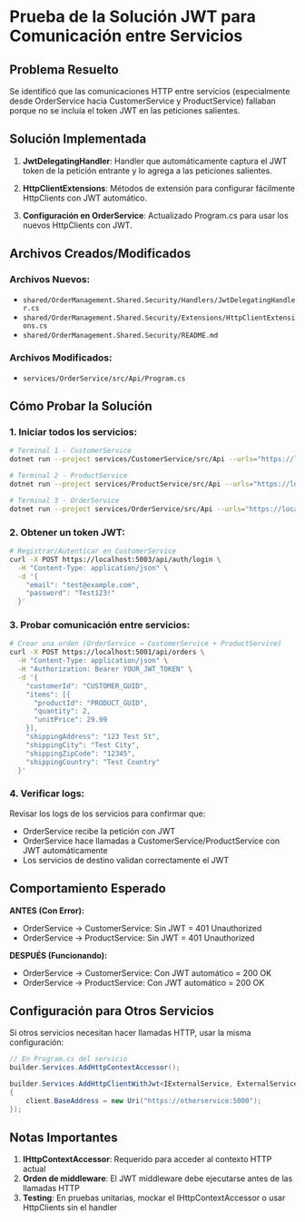 # Prueba de la Solución JWT para Comunicación entre Servicios

## Problema Resuelto

Se identificó que las comunicaciones HTTP entre servicios (especialmente desde OrderService hacia CustomerService y ProductService) fallaban porque no se incluía el token JWT en las peticiones salientes.

## Solución Implementada

1. **JwtDelegatingHandler**: Handler que automáticamente captura el JWT token de la petición entrante y lo agrega a las peticiones salientes.

2. **HttpClientExtensions**: Métodos de extensión para configurar fácilmente HttpClients con JWT automático.

3. **Configuración en OrderService**: Actualizado Program.cs para usar los nuevos HttpClients con JWT.

## Archivos Creados/Modificados

### Archivos Nuevos:
- `shared/OrderManagement.Shared.Security/Handlers/JwtDelegatingHandler.cs`
- `shared/OrderManagement.Shared.Security/Extensions/HttpClientExtensions.cs`
- `shared/OrderManagement.Shared.Security/README.md`

### Archivos Modificados:
- `services/OrderService/src/Api/Program.cs`

## Cómo Probar la Solución

### 1. Iniciar todos los servicios:

```bash
# Terminal 1 - CustomerService
dotnet run --project services/CustomerService/src/Api --urls="https://localhost:5003"

# Terminal 2 - ProductService  
dotnet run --project services/ProductService/src/Api --urls="https://localhost:5002"

# Terminal 3 - OrderService
dotnet run --project services/OrderService/src/Api --urls="https://localhost:5001"
```

### 2. Obtener un token JWT:

```bash
# Registrar/Autenticar en CustomerService
curl -X POST https://localhost:5003/api/auth/login \
  -H "Content-Type: application/json" \
  -d '{
    "email": "test@example.com",
    "password": "Test123!"
  }'
```

### 3. Probar comunicación entre servicios:

```bash
# Crear una orden (OrderService → CustomerService + ProductService)
curl -X POST https://localhost:5001/api/orders \
  -H "Content-Type: application/json" \
  -H "Authorization: Bearer YOUR_JWT_TOKEN" \
  -d '{
    "customerId": "CUSTOMER_GUID",
    "items": [{
      "productId": "PRODUCT_GUID",
      "quantity": 2,
      "unitPrice": 29.99
    }],
    "shippingAddress": "123 Test St",
    "shippingCity": "Test City",
    "shippingZipCode": "12345",
    "shippingCountry": "Test Country"
  }'
```

### 4. Verificar logs:

Revisar los logs de los servicios para confirmar que:
- OrderService recibe la petición con JWT
- OrderService hace llamadas a CustomerService/ProductService con JWT automáticamente
- Los servicios de destino validan correctamente el JWT

## Comportamiento Esperado

**ANTES (Con Error):**
- OrderService → CustomerService: Sin JWT = 401 Unauthorized
- OrderService → ProductService: Sin JWT = 401 Unauthorized

**DESPUÉS (Funcionando):**
- OrderService → CustomerService: Con JWT automático = 200 OK
- OrderService → ProductService: Con JWT automático = 200 OK

## Configuración para Otros Servicios

Si otros servicios necesitan hacer llamadas HTTP, usar la misma configuración:

```csharp
// En Program.cs del servicio
builder.Services.AddHttpContextAccessor();

builder.Services.AddHttpClientWithJwt<IExternalService, ExternalServiceImpl>(client =>
{
    client.BaseAddress = new Uri("https://otherservice:5000");
});
```

## Notas Importantes

1. **IHttpContextAccessor**: Requerido para acceder al contexto HTTP actual
2. **Orden de middleware**: El JWT middleware debe ejecutarse antes de las llamadas HTTP
3. **Testing**: En pruebas unitarias, mockar el IHttpContextAccessor o usar HttpClients sin el handler